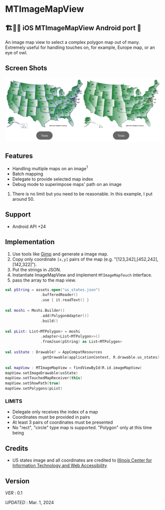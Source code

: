 # MTImageMapView  
## 🏗️👷‍♂️ iOS MTImageMapView Android port 🏡


An image map view to select a complex polygon map out of many.  
Extremely useful for handling touches on, for example, Europe map, or an eye of owl.  

## Screen Shots  

![screenshot](https://raw.githubusercontent.com/stkim1/view.MTImageMapView/main/screenshot.jpg)

## Features  

- Handling multiple maps on an image<sup>1</sup>  
- Batch mapping  
- Delegate to provide selected map index  
- Debug mode to superimpose maps' path on an image  

1. There is no limit but you need to be reasonable. In this example, I put around 50.  

## Support  

- Android API +24  

## Implementation  
1. Use tools like [Gimp](http://www.gimp.org/) and generate a image map.  
2. Copy only coordinate `[x,y]` pairs of the map (e.g. "[123,242],[452,242],[142,322]").  
3. Put the strings in JSON.  
4. Instantiate ImageMapView and implement `MTImageMapTouch` interface.  
5. pass the array to the map view.  


```kotlin
val pString = assets.open("us_states.json")
                .bufferedReader()
                .use { it.readText() }

val moshi = Moshi.Builder()
                .add(PolygonAdapter())
                .build()

val pList: List<MTPolygon> = moshi
                .adapter<List<MTPolygon>>()
                .fromJson(pString) as List<MTPolygon>

val usState : Drawable? = AppCompatResources
                .getDrawable(applicationContext, R.drawable.us_states)

val mapView : MTImageMapView = findViewById(R.id.imageMapView)
mapView.setImageDrawable(usState)
mapView.setTouchedMapReceiver(this)
mapView.setShowPath(true)
mapView.setPolygons(pList)
```  

### LIMITS  

- Delegate only receives the index of a map  
- Coordinates must be provided in pairs  
- At least 3 pairs of coordinates must be presented  
- No "rect", "circle" type map is supported. "Polygon" only at this time being  

## Credits  
- US states image and all coordinates are credited to [Illinois Center for Information Technology and Web Accessibility](http://html.cita.illinois.edu/text/map/map-example.php)  

## Version

_VER_ : 0.1  

_UPDATED_ : Mar. 1, 2024